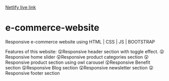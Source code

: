[Netlify live link](https://wizardly-lamport-b35246.netlify.app)

# e-commerce-website
Responsive e-commerce website using HTML | CSS | JS | BOOTSTRAP

Features of this website:
😲Responsive header section with toggle effect.
😲Responsive home slider
😲Responsive product categories section
😲Responsive product section using owl carousel
😲Responsive Benefit section
😲Responsive Blog section
😲Responsive newsletter section
😲Responsive footer section

